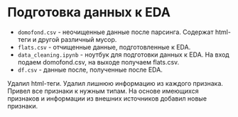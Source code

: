 # Подготовка данных к EDA

 - `domofond.csv` - неочищенные данные после парсинга. Содержат html-теги и другой различный мусор.
 - `flats.csv` - отчищенные данные, подготовленные к EDA.
 - `data_cleaning.ipynb` - ноутбук для подготовки данных к EDA. На вход подаем domofond.csv, на выходе получаем flats.csv.
 - `df.csv` - данные после, полученные после EDA.
 
 Удалил html-теги. Удалил лишнюю информацию из каждого признака. Привел все признаки к нужным типам. На основе имеющихся признаков и информации из внешних источников добавил новые признаки.
